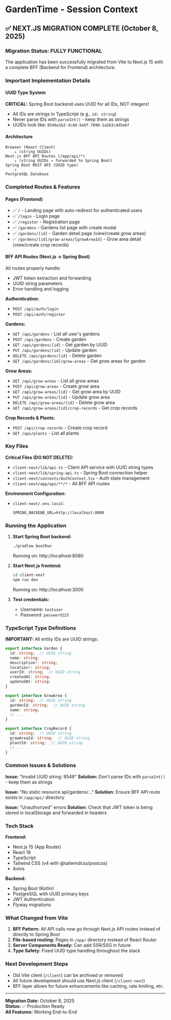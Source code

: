 # GardenTime - Session Context

## ✅ NEXT.JS MIGRATION COMPLETE (October 8, 2025)

### Migration Status: FULLY FUNCTIONAL

The application has been successfully migrated from Vite to Next.js 15 with a complete BFF (Backend for Frontend) architecture.

### Important Implementation Details

#### UUID Type System
**CRITICAL:** Spring Boot backend uses UUID for all IDs, NOT integers!
- All IDs are strings in TypeScript (e.g., `id: string`)
- Never parse IDs with `parseInt()` - keep them as strings
- UUIDs look like: `8549a1b2-3c4d-5e6f-7890-1a2b3c4d5e6f`

#### Architecture
```
Browser (React Client)
    ↓ (string UUIDs)
Next.js BFF API Routes (/app/api/*)
    ↓ (string UUIDs → forwarded to Spring Boot)
Spring Boot REST API (UUID type)
    ↓
PostgreSQL Database
```

### Completed Routes & Features

#### Pages (Frontend)
- ✅ `/` - Landing page with auto-redirect for authenticated users
- ✅ `/login` - Login page
- ✅ `/register` - Registration page  
- ✅ `/gardens` - Gardens list page with create modal
- ✅ `/gardens/[id]` - Garden detail page (view/create grow areas)
- ✅ `/gardens/[id]/grow-areas/[growAreaId]` - Grow area detail (view/create crop records)

#### BFF API Routes (Next.js → Spring Boot)
All routes properly handle:
- JWT token extraction and forwarding
- UUID string parameters
- Error handling and logging

**Authentication:**
- `POST /api/auth/login`
- `POST /api/auth/register`

**Gardens:**
- `GET /api/gardens` - List all user's gardens
- `POST /api/gardens` - Create garden
- `GET /api/gardens/[id]` - Get garden by UUID
- `PUT /api/gardens/[id]` - Update garden
- `DELETE /api/gardens/[id]` - Delete garden
- `GET /api/gardens/[id]/grow-areas` - Get grow areas for garden

**Grow Areas:**
- `GET /api/grow-areas` - List all grow areas
- `POST /api/grow-areas` - Create grow area
- `GET /api/grow-areas/[id]` - Get grow area by UUID
- `PUT /api/grow-areas/[id]` - Update grow area
- `DELETE /api/grow-areas/[id]` - Delete grow area
- `GET /api/grow-areas/[id]/crop-records` - Get crop records

**Crop Records & Plants:**
- `POST /api/crop-records` - Create crop record
- `GET /api/plants` - List all plants

### Key Files

**Critical Files (DO NOT DELETE):**
- `client-next/lib/api.ts` - Client API service with UUID string types
- `client-next/lib/spring-api.ts` - Spring Boot connection helper
- `client-next/contexts/AuthContext.tsx` - Auth state management
- `client-next/app/api/**/*` - All BFF API routes

**Environment Configuration:**
- `client-next/.env.local`:
  ```
  SPRING_BACKEND_URL=http://localhost:8080
  ```

### Running the Application

1. **Start Spring Boot backend:**
   ```bash
   ./gradlew bootRun
   ```
   Running on: http://localhost:8080

2. **Start Next.js frontend:**
   ```bash
   cd client-next
   npm run dev
   ```
   Running on: http://localhost:3000

3. **Test credentials:**
   - Username: `testuser`
   - Password: `password123`

### TypeScript Type Definitions

**IMPORTANT:** All entity IDs are UUID strings:

```typescript
export interface Garden {
  id: string;  // UUID string
  name: string;
  description?: string;
  location?: string;
  userId: string;  // UUID string
  createdAt: string;
  updatedAt: string;
}

export interface GrowArea {
  id: string;  // UUID string
  gardenId: string;  // UUID string
  name: string;
  // ...
}

export interface CropRecord {
  id: string;  // UUID string
  growAreaId: string;  // UUID string
  plantId: string;  // UUID string
  // ...
}
```

### Common Issues & Solutions

**Issue:** "Invalid UUID string: 8549"
**Solution:** Don't parse IDs with `parseInt()` - keep them as strings

**Issue:** "No static resource api/gardens/..."
**Solution:** Ensure BFF API route exists in `/app/api/` directory

**Issue:** "Unauthorized" errors
**Solution:** Check that JWT token is being stored in localStorage and forwarded in headers

### Tech Stack

**Frontend:**
- Next.js 15 (App Router)
- React 18
- TypeScript
- Tailwind CSS (v4 with @tailwindcss/postcss)
- Axios

**Backend:**
- Spring Boot (Kotlin)
- PostgreSQL with UUID primary keys
- JWT Authentication
- Flyway migrations

### What Changed from Vite

1. **BFF Pattern:** All API calls now go through Next.js API routes instead of directly to Spring Boot
2. **File-based routing:** Pages in `/app/` directory instead of React Router
3. **Server Components Ready:** Can add SSR/SSG in future
4. **Type Safety:** Fixed UUID type handling throughout the stack

### Next Development Steps

- Old Vite client (`/client`) can be archived or removed
- All future development should use Next.js client (`/client-next`)
- BFF layer allows for future enhancements like caching, rate limiting, etc.

---

**Migration Date:** October 8, 2025  
**Status:** ✅ Production Ready  
**All Features:** Working End-to-End
